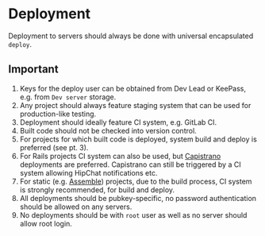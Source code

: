 # Deployment

Deployment to servers should always be done with universal encapsulated `deploy`.

## Important

1. Keys for the deploy user can be obtained from Dev Lead or KeePass, e.g. from `Dev server` storage.
2. Any project should always feature staging system that can be used for production-like testing.
3. Deployment should ideally feature CI system, e.g. GitLab CI.
4. Built code should not be checked into version control.
5. For projects for which built code is deployed, system build and deploy is preferred (see pt. 3).
  1. For Rails projects CI system can also be used, but [Capistrano](https://github.com/capistrano/capistrano) deployments are preferred. Capistrano can still be triggered by a CI system allowing HipChat notifications etc.
  2. For static (e.g. [Assemble](https://github.com/assemble/assemble)) projects, due to the build process, CI system is strongly recommended, for build and deploy.
6. All deployments should be pubkey-specific, no password authentication should be allowed on any servers.
7. No deployments should be with `root` user as well as no server should allow root login.

